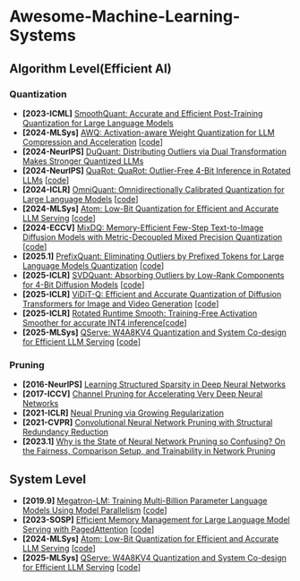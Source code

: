 # Awesome-Machine-Learning-Systems

## Algorithm Level(Efficient AI)

### Quantization

- **[2023-ICML]** [SmoothQuant: Accurate and Efficient Post-Training Quantization for Large Language Models](https://arxiv.org/abs/2211.10438)
- **[2024-MLSys]** [AWQ: Activation-aware Weight Quantization for LLM Compression and Acceleration](https://arxiv.org/abs/2306.00978) [[code](https://github.com/mit-han-lab/llm-awq?tab=readme-ov-file)]
- **[2024-NeurlPS]** [DuQuant: Distributing Outliers via Dual Transformation Makes Stronger Quantized LLMs](https://arxiv.org/pdf/2406.01721)
- **[2024-NeurlPS]** [QuaRot: QuaRot: Outlier-Free 4-Bit Inference in Rotated LLMs](https://arxiv.org/abs/2404.00456) [[code](https://github.com/spcl/QuaRot)]
- **[2024-ICLR]** [OmniQuant: Omnidirectionally Calibrated Quantization for Large Language Models](https://arxiv.org/abs/2308.13137) [[code](https://github.com/OpenGVLab/OmniQuant)]
- **[2024-MLSys]** [Atom: Low-Bit Quantization for Efficient and Accurate LLM Serving](https://arxiv.org/abs/2310.19102) [[code](https://github.com/efeslab/Atom)]
- **[2024-ECCV]** [MixDQ: Memory-Efficient Few-Step Text-to-Image Diffusion Models with Metric-Decoupled Mixed Precision Quantization](https://arxiv.org/abs/2405.17873) [[code](https://github.com/thu-nics/MixDQ)]
- **[2025.1]** [PrefixQuant: Eliminating Outliers by Prefixed Tokens for Large Language Models Quantization](https://arxiv.org/abs/2410.05265) [[code](https://github.com/ChenMnZ/PrefixQuant)]
- **[2025-ICLR]** [SVDQuant: Absorbing Outliers by Low-Rank Components for 4-Bit Diffusion Models](https://arxiv.org/abs/2411.05007) [[code](https://github.com/mit-han-lab/nunchaku)]
- **[2025-ICLR]** [ViDiT-Q: Efficient and Accurate Quantization of Diffusion Transformers for Image and Video Generation](https://arxiv.org/abs/2406.02540) [[code](https://github.com/thu-nics/ViDiT-Q)]
- **[2025-ICLR]** [Rotated Runtime Smooth: Training-Free Activation Smoother for accurate INT4 inference](https://arxiv.org/abs/2409.20361)[[code](https://github.com/Coco58323/Rotated_Runtime_Smooth)]
- **[2025-MLSys]** [QServe: W4A8KV4 Quantization and System Co-design for Efficient LLM Serving](https://arxiv.org/abs/2405.04532) [[code](https://github.com/mit-han-lab/omniserve)]

### Pruning

- **[2016-NeurlPS]** [Learning Structured Sparsity in Deep Neural Networks](https://proceedings.neurips.cc/paper/2016/hash/41bfd20a38bb1b0bec75acf0845530a7-Abstract.html)
- **[2017-ICCV]** [Channel Pruning for Accelerating Very Deep Neural Networks](https://openaccess.thecvf.com/content_iccv_2017/html/He_Channel_Pruning_for_ICCV_2017_paper.html)
- **[2021-ICLR]** [Neual Pruning via Growing Regularization](https://openreview.net/pdf?id=o966_Is_nPA)
- **[2021-CVPR]** [Convolutional Neural Network Pruning with Structural Redundancy Reduction](https://openaccess.thecvf.com/content/CVPR2021/papers/Wang_Convolutional_Neural_Network_Pruning_With_Structural_Redundancy_Reduction_CVPR_2021_paper.pdf)
- **[2023.1]** [Why is the State of Neural Network Pruning so Confusing? On the Fairness, Comparison Setup, and Trainability in Network Pruning](https://arxiv.org/abs/2301.05219)

## System Level

- **[2019.9]** [Megatron-LM: Training Multi-Billion Parameter Language Models Using Model Parallelism](https://arxiv.org/abs/1909.08053) [[code](https://github.com/NVIDIA/Megatron-LM)]
- **[2023-SOSP]** [Efficient Memory Management for Large Language Model Serving with PagedAttention](https://arxiv.org/abs/2309.06180) [[code](https://github.com/vllm-project/vllm)]
- **[2024-MLSys]** [Atom: Low-Bit Quantization for Efficient and Accurate LLM Serving](https://arxiv.org/abs/2310.19102) [[code](https://github.com/efeslab/Atom)]
- **[2025-MLSys]** [QServe: W4A8KV4 Quantization and System Co-design for Efficient LLM Serving](https://arxiv.org/abs/2405.04532) [[code](https://github.com/mit-han-lab/omniserve)]
